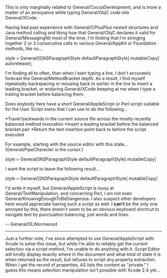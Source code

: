 

This is only marginally related to General/CocoaDevelopment, and is more a matter of an annoyance while typing General/ObjC code into General/XCode.

Having had past experience with General/CPlusPlus nested structures and Java method calling and liking how that General/ObjC declares it valid for General/MessagingNil most of the time, I'm finding that I'm stringing together 2 or 3 consecutive calls to various General/AppKit or Foundation methods, like so...

    
style = General/[[[NSParagraphStyle defaultParagraphStyle] mutableCopy] autorelease];


I'm finding all to often, than when I start typing a line, I don't accurately forecast the General/MethodBracket depth. As a result, I find myself repeatedly backspacing or mousing back to earlier in the line to insert a leading bracket, or enduring General/XCode beeping at me when I type a trailing bracket before balancing them.

Does anybody here have a short General/AppleScript or Perl script suitable for the User Script menu that I can use to do the following...


*Travel backwards in the current source file across the mostly recently balanced method invocation
*Insert a leading bracket before the balanced bracket pair
*Return the text insertion point back to before the script executed


For example, starting with the source editor with this state... (General/PipeCharacter is the cursor.)

    
style = General/[NSParagraphStyle defaultParagraphStyle] mutableCopy|


I want the script to leave the following result...

    
style = General/[[NSParagraphStyle defaultParagraphStyle] mutableCopy|


I'd write it myself, but General/AppleScript is lousy at General/TextManipulation, and concerning Perl, I am not even General/KnowingEnoughToBeDangerous. I also suspect other developers here would appreciate having such a script as well. I **can't** be the only one annoyed by this; there doesn't seem to be an obvious keyboard shortcut to navigate text by punctuation balancing, just words and lines.

-- General/DLWormwood

----

Just a further note, I've since attempted to use General/AppleScript with Xcode to solve this issue, but while I'm able to reliably get the current selection via a script method, I'm unable to do anything with it. Script Editor will kindly display exactly where in the document and what kind of state it is when returned as the result, but refuses to script any property extraction. When I get the record of properties, AS lists the content as "private." I guess this means selection manipulation isn't possible with Xcode 2.4 yet...